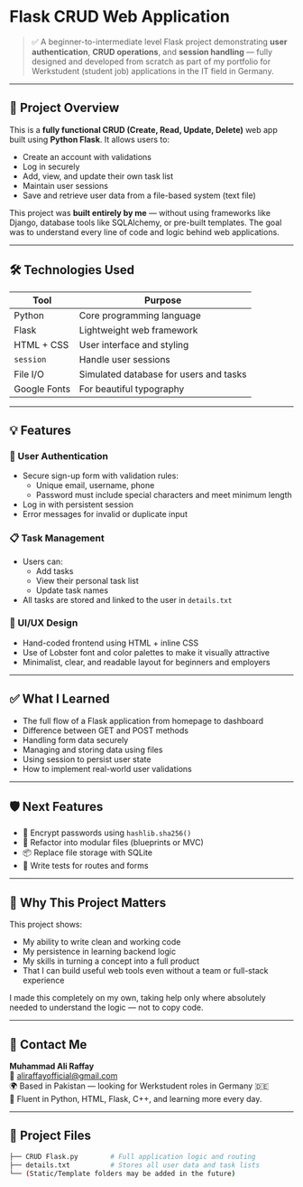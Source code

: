 # Flask CRUD Web Application

> ✅ A beginner-to-intermediate level Flask project demonstrating **user authentication**, **CRUD operations**, and **session handling** — fully designed and developed from scratch as part of my portfolio for Werkstudent (student job) applications in the IT field in Germany.

---

## 📌 Project Overview

This is a **fully functional CRUD (Create, Read, Update, Delete)** web app built using **Python Flask**. It allows users to:

- Create an account with validations
- Log in securely
- Add, view, and update their own task list
- Maintain user sessions
- Save and retrieve user data from a file-based system (text file)

This project was **built entirely by me** — without using frameworks like Django, database tools like SQLAlchemy, or pre-built templates. The goal was to understand every line of code and logic behind web applications.

---

## 🛠️ Technologies Used

| Tool | Purpose |
|------|---------|
| Python | Core programming language |
| Flask | Lightweight web framework |
| HTML + CSS | User interface and styling |
| `session` | Handle user sessions |
| File I/O | Simulated database for users and tasks |
| Google Fonts | For beautiful typography |

---

## 💡 Features

### 🔐 User Authentication
- Secure sign-up form with validation rules:
  - Unique email, username, phone
  - Password must include special characters and meet minimum length
- Log in with persistent session
- Error messages for invalid or duplicate input

### 📋 Task Management
- Users can:
  - Add tasks
  - View their personal task list
  - Update task names
- All tasks are stored and linked to the user in `details.txt`

### 🎨 UI/UX Design
- Hand-coded frontend using HTML + inline CSS
- Use of Lobster font and color palettes to make it visually attractive
- Minimalist, clear, and readable layout for beginners and employers

---

## ✅ What I Learned

- The full flow of a Flask application from homepage to dashboard  
- Difference between GET and POST methods  
- Handling form data securely  
- Managing and storing data using files  
- Using session to persist user state  
- How to implement real-world user validations  

---

## 🛡️ Next Features

- 🔐 Encrypt passwords using `hashlib.sha256()`  
- 🔄 Refactor into modular files (blueprints or MVC)  
- 📦 Replace file storage with SQLite  
- 🧪 Write tests for routes and forms  

---

## 🎯 Why This Project Matters

This project shows:

- My ability to write clean and working code  
- My persistence in learning backend logic  
- My skills in turning a concept into a full product  
- That I can build useful web tools even without a team or full-stack experience  

I made this completely on my own, taking help only where absolutely needed to understand the logic — not to copy code.

---

## 📧 Contact Me

**Muhammad Ali Raffay**  
📩 [aliraffayofficial@gmail.com](mailto:aliraffayofficial@gmail.com)  
🌍 Based in Pakistan — looking for Werkstudent roles in Germany 🇩🇪  
💼 Fluent in Python, HTML, Flask, C++, and learning more every day.

---

## 📂 Project Files

```bash
├── CRUD Flask.py        # Full application logic and routing
├── details.txt          # Stores all user data and task lists
└── (Static/Template folders may be added in the future)

